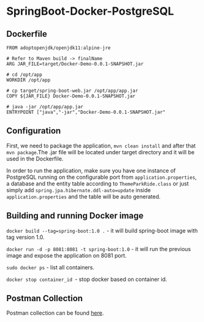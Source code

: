 # SpringBoot-Docker-PostgreSQL

## Dockerfile

```
FROM adoptopenjdk/openjdk11:alpine-jre

# Refer to Maven build -> finalName
ARG JAR_FILE=target/Docker-Demo-0.0.1-SNAPSHOT.jar

# cd /opt/app
WORKDIR /opt/app

# cp target/spring-boot-web.jar /opt/app/app.jar
COPY ${JAR_FILE} Docker-Demo-0.0.1-SNAPSHOT.jar

# java -jar /opt/app/app.jar
ENTRYPOINT ["java","-jar","Docker-Demo-0.0.1-SNAPSHOT.jar"
```

## Configuration

First, we need to package the application, ```mvn clean install``` and after that ```mvn package```.The .jar file will be located under target directory and it will be used in the Dockerfile.

In order to run the application, make sure you have one instance of PostgreSQL running on the configurable port from  ```application.properties```, a database and the entity table according to ```ThemeParkRide.class``` or just simply add ```spring.jpa.hibernate.ddl-auto=update``` inside ```application.properties``` and the table will be auto generated.

## Building and running Docker image

```docker build --tag=spring-boot:1.0 .``` - it will build spring-boot image with tag version 1.0.

```docker run -d -p 8081:8081 -t spring-boot:1.0``` - it will run the previous image and expose the application on 8081 port.

```sudo docker ps``` - list all containers.

```docker stop container_id ```- stop docker based on container id.


## Postman Collection

Postman collection can be found [here](https://github.com/alexdragnea/SpringBoot-Docker-PostgreSQL/blob/master/postman-collection/SpringBoot-PostgreSQL-Docker.postman_collection.json).






